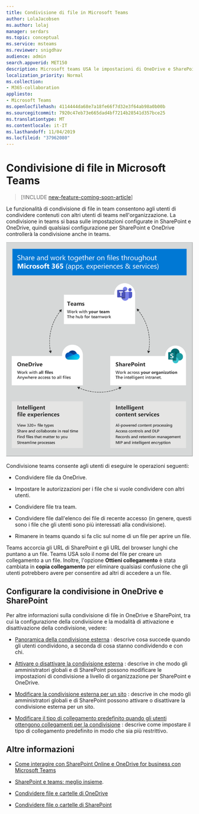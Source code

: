 ```yaml
---
title: Condivisione di file in Microsoft Teams
author: LolaJacobsen
ms.author: lolaj
manager: serdars
ms.topic: conceptual
ms.service: msteams
ms.reviewer: snigdhav
audience: admin
search.appverid: MET150
description: Microsoft teams USA le impostazioni di OneDrive e SharePoint per controllare la condivisione.
localization_priority: Normal
ms.collection:
- M365-collaboration
appliesto:
- Microsoft Teams
ms.openlocfilehash: 4114444da68e7a18fe66f7d32e3f64ab98a0b00b
ms.sourcegitcommit: 7920c47eb73e665dad4bf7214b28541d357bce25
ms.translationtype: MT
ms.contentlocale: it-IT
ms.lasthandoff: 11/04/2019
ms.locfileid: "37962080"
---
```

# <a name="sharing-files-in-microsoft-teams"></a>Condivisione di file in Microsoft Teams

>[!INCLUDE [new-feature-coming-soon-article](includes/new-feature-coming-soon-article.md)]

Le funzionalità di condivisione di file in team consentono agli utenti di condividere contenuti con altri utenti di teams nell'organizzazione. La condivisione in teams si basa sulle impostazioni configurate in SharePoint e OneDrive, quindi qualsiasi configurazione per SharePoint e OneDrive controllerà la condivisione anche in teams.

![Diagramma che mostra il modo in cui team, SharePoint e OneDrive collaborano](media/sharing-files-in-teams-image1.png)

Condivisione teams consente agli utenti di eseguire le operazioni seguenti:

- Condividere file da OneDrive.

- Impostare le autorizzazioni per i file che si vuole condividere con altri utenti.

- Condividere file tra team.

- Condividere file dall'elenco dei file di recente accesso (in genere, questi sono i file che gli utenti sono più interessati alla condivisione).

- Rimanere in teams quando si fa clic sul nome di un file per aprire un file.

Teams accorcia gli URL di SharePoint e gli URL del browser lunghi che puntano a un file. Teams USA solo il nome del file per creare un collegamento a un file. Inoltre, l'opzione **Ottieni collegamento** è stata cambiata in **copia collegamento** per eliminare qualsiasi confusione che gli utenti potrebbero avere per consentire ad altri di accedere a un file.

## <a name="configure-sharing-in-onedrive-and-sharepoint"></a>Configurare la condivisione in OneDrive e SharePoint

Per altre informazioni sulla condivisione di file in OneDrive e SharePoint, tra cui la configurazione della condivisione e la modalità di attivazione e disattivazione della condivisione, vedere:

- [Panoramica della condivisione esterna](https://docs.microsoft.com/sharepoint/external-sharing-overview) : descrive cosa succede quando gli utenti condividono, a seconda di cosa stanno condividendo e con chi.

- [Attivare o disattivare la condivisione esterna](https://docs.microsoft.com/sharepoint/turn-external-sharing-on-or-off) : descrive in che modo gli amministratori globali e di SharePoint possono modificare le impostazioni di condivisione a livello di organizzazione per SharePoint e OneDrive.

- [Modificare la condivisione esterna per un sito](https://docs.microsoft.com/sharepoint/change-external-sharing-site) : descrive in che modo gli amministratori globali e di SharePoint possono attivare o disattivare la condivisione esterna per un sito.

- [Modificare il tipo di collegamento predefinito quando gli utenti ottengono collegamenti per la condivisione](https://docs.microsoft.com/sharepoint/change-default-sharing-link) : descrive come impostare il tipo di collegamento predefinito in modo che sia più restrittivo.

## <a name="more-information"></a>Altre informazioni

- [Come interagire con SharePoint Online e OneDrive for business con Microsoft Teams](sharepoint-onedrive-interact.md)

- [SharePoint e teams: meglio insieme](https://techcommunity.microsoft.com/t5/Microsoft-SharePoint-Blog/SharePoint-and-Teams-Better-Together/ba-p/189593).

- [Condividere file e cartelle di OneDrive](https://support.office.com/article/Share-OneDrive-files-and-folders-9fcc2f7d-de0c-4cec-93b0-a82024800c07#OS_Type=OneDrive_-_Business)

- [Condividere file o cartelle di SharePoint](https://support.office.com/article/share-sharepoint-files-or-folders-1fe37332-0f9a-4719-970e-d2578da4941c)

